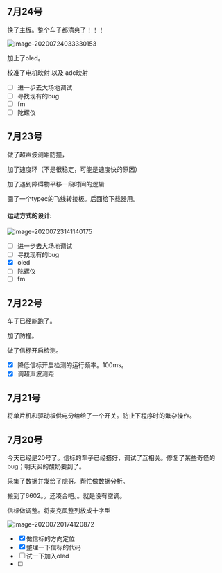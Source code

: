 ## 7月24号

换了主板。整个车子都清爽了！！！

![image-20200724033330153](http://tuchuang.hanbaoaaa.xyz/image-20200724033330153.png)

加上了oled。

校准了电机映射 以及 adc映射

- [ ] 进一步去大场地调试
- [ ] 寻找现有的bug
- [ ] fm
- [ ] 陀螺仪

## 7月23号

做了超声波测距防撞，

加了速度环（不是很稳定，可能是速度快的原因）

加了遇到障碍物平移一段时间的逻辑

画了一个typec的飞线转接板。后面给下载器用。

#### 运动方式的设计:

![image-20200723141140175](http://tuchuang.hanbaoaaa.xyz/image-20200723141140175.png)

- [ ] 进一步去大场地调试
- [ ] 寻找现有的bug
- [x] oled
- [ ] 陀螺仪
- [ ] fm

## 7月22号

车子已经能跑了。

加了防撞。

做了信标开启检测。

- [x] 降低信标开启检测的运行频率。100ms。
- [x] 调超声波测距

## 7月21号

将单片机和驱动板供电分给给了一个开关。防止下程序时的繁杂操作。

## 7月20号

今天已经是20号了。信标的车子已经搭好，调试了互相关。修复了某些奇怪的bug；明天买的酸奶要到了。

采集了数据并发给了虎哥。帮忙做数据分析。

搬到了6602。。还凑合吧。。就是没有空调。

信标做调整。将麦克风整列放成十字型

![image-20200720174120872](http://tuchuang.hanbaoaaa.xyz/image-20200720174120872.png)

- [x] 做信标的方向定位
- [x] 整理一下信标的代码
- [ ] 试一下加入oled
- [ ] 